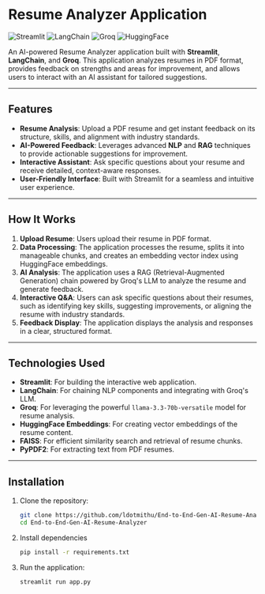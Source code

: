 # Resume Analyzer Application

![Streamlit](https://img.shields.io/badge/Streamlit-FF4B4B?style=for-the-badge&logo=Streamlit&logoColor=white)
![LangChain](https://img.shields.io/badge/LangChain-FF6F61?style=for-the-badge&logo=LangChain&logoColor=white)
![Groq](https://img.shields.io/badge/Groq-00B388?style=for-the-badge&logo=Groq&logoColor=white)
![HuggingFace](https://img.shields.io/badge/HuggingFace-FFD43B?style=for-the-badge&logo=HuggingFace&logoColor=black)

An AI-powered Resume Analyzer application built with **Streamlit**, **LangChain**, and **Groq**. This application analyzes resumes in PDF format, provides feedback on strengths and areas for improvement, and allows users to interact with an AI assistant for tailored suggestions.

---

## Features

- **Resume Analysis**: Upload a PDF resume and get instant feedback on its structure, skills, and alignment with industry standards.
- **AI-Powered Feedback**: Leverages advanced **NLP** and **RAG** techniques to provide actionable suggestions for improvement.
- **Interactive Assistant**: Ask specific questions about your resume and receive detailed, context-aware responses.
- **User-Friendly Interface**: Built with Streamlit for a seamless and intuitive user experience.

---

## How It Works

1. **Upload Resume**: Users upload their resume in PDF format.
2. **Data Processing**: The application processes the resume, splits it into manageable chunks, and creates an embedding vector index using HuggingFace embeddings.
3. **AI Analysis**: The application uses a RAG (Retrieval-Augmented Generation) chain powered by Groq's LLM to analyze the resume and generate feedback.
4. **Interactive Q&A**: Users can ask specific questions about their resumes, such as identifying key skills, suggesting improvements, or aligning the resume with industry standards.
5. **Feedback Display**: The application displays the analysis and responses in a clear, structured format.

---

## Technologies Used

- **Streamlit**: For building the interactive web application.
- **LangChain**: For chaining NLP components and integrating with Groq's LLM.
- **Groq**: For leveraging the powerful `llama-3.3-70b-versatile` model for resume analysis.
- **HuggingFace Embeddings**: For creating vector embeddings of the resume content.
- **FAISS**: For efficient similarity search and retrieval of resume chunks.
- **PyPDF2**: For extracting text from PDF resumes.

---

## Installation

1. Clone the repository:
   ```bash
   git clone https://github.com/ldotmithu/End-to-End-Gen-AI-Resume-Analyzer.git
   cd End-to-End-Gen-AI-Resume-Analyzer

2. Install dependencies
     ```bash
     pip install -r requirements.txt
3. Run the application:
    ```bash
    streamlit run app.py

